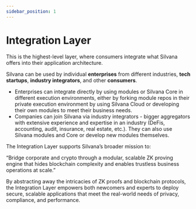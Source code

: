 ```yaml
---
sidebar_position: 1
---
```


# Integration Layer

This is the highest-level layer, where consumers integrate what Silvana offers into their application architecture.

Silvana can be used by individual **enterprises** from different industries, **tech startups**, **industry integrators**, and other **consumers**. 

* Enterprises can integrate directly by using modules or Silvana Core in different execution environments, either by forking module repos in their private execution environment by using Silvana Cloud or developing their own modules to meet their business needs. 
* Companies can join Silvana via industry integrators - bigger aggregators with extensive experience and expertise in an industry (DeFis, accounting, audit, insurance, real estate, etc.). They can also use Silvana modules and Core or develop new modules themselves.

The Integration Layer supports Silvana’s broader mission to:

“Bridge corporate and crypto through a modular, scalable ZK proving engine that hides blockchain complexity and enables trustless business operations at scale.”

By abstracting away the intricacies of ZK proofs and blockchain protocols, the Integration Layer empowers both newcomers and experts to deploy secure, scalable applications that meet the real-world needs of privacy, compliance, and performance.